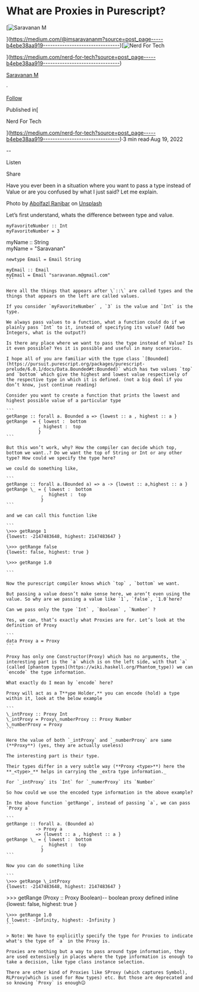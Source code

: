 What are Proxies in Purescript?
===============================

[![Saravanan M](https://miro.medium.com/v2/resize:fill:88:88/1*fSLksJqmsL7E-IcsJXHrkw.jpeg)

](https://medium.com/@imsaravananm?source=post_page-----b4ebe38aa919--------------------------------)[![Nerd For Tech](https://miro.medium.com/v2/resize:fill:48:48/1*53-lvCPnPV4sTOmvcITDxw.png)

](https://medium.com/nerd-for-tech?source=post_page-----b4ebe38aa919--------------------------------)

[Saravanan M](https://medium.com/@imsaravananm?source=post_page-----b4ebe38aa919--------------------------------)

·

[Follow](https://medium.com/m/signin?actionUrl=https%3A%2F%2Fmedium.com%2F_%2Fsubscribe%2Fuser%2F31a87164ab1a&operation=register&redirect=https%3A%2F%2Fmedium.com%2Fnerd-for-tech%2Fwhat-are-proxies-in-purescript-b4ebe38aa919&user=Saravanan+M&userId=31a87164ab1a&source=post_page-31a87164ab1a----b4ebe38aa919---------------------post_header-----------)

Published in[

Nerd For Tech

](https://medium.com/nerd-for-tech?source=post_page-----b4ebe38aa919--------------------------------)·3 min read·Aug 19, 2022

\--

Listen

Share

Have you ever been in a situation where you want to pass a type instead of Value or are you confused by what I just said? Let me explain.

Photo by [Abolfazl Ranjbar](https://unsplash.com/@ranjbarpic?utm_source=unsplash&utm_medium=referral&utm_content=creditCopyText) on [Unsplash](https://unsplash.com/s/photos/paper-rocket?utm_source=unsplash&utm_medium=referral&utm_content=creditCopyText)

Let’s first understand, whats the difference between type and value.

```
myFavoriteNumber :: Int  
myFavoriteNumber = 3
``````
myName :: String  
myName = "Saravanan"
``````
newtype Email = Email String  
  
myEmail :: Email   
myEmail = Email "saravanan.m@gmail.com"
```

Here all the things that appears after \`::\` are called types and the things that appears on the left are called values.

If you consider `myFavoriteNumber` , `3` is the value and `Int` is the type.

We always pass values to a function, what a function could do if we plainly pass `Int` to it, instead of specifying its value? (Add two Integers, what is the output?)

Is there any place where we want to pass the type instead of Value? Is it even possible? Yes it is possible and useful in many scenarios.

I hope all of you are familiar with the type class `[Bounded](https://pursuit.purescript.org/packages/purescript-prelude/6.0.1/docs/Data.Bounded#t:Bounded)` which has two values `top` and `bottom` which give the highest and lowest value respectively of the respective type in which it is defined. (not a big deal if you don’t know, just continue reading)

Consider you want to create a function that prints the lowest and highest possible value of a particular type

```
getRange :: forall a. Bounded a => {lowest :: a , highest :: a }  
getRange  = { lowest :  bottom  
            , highest :  top  
            }
```

But this won’t work, why? How the compiler can decide which top, bottom we want..? Do we want the top of String or Int or any other type? How could we specify the type here?

we could do something like,

```
getRange :: forall a.(Bounded a) => a -> {lowest :: a,highest :: a }  
getRange \_ = { lowest :  bottom  
             ,  highest :  top  
             }
```

and we can call this function like

```
\>>> getRange 1  
{lowest: -2147483648, highest: 2147483647 }  
  
\>>> getRange false  
{lowest: false, highest: true }  
  
\>>> getRange 1.0  

```

Now the purescript compiler knows which `top` , `bottom` we want.

But passing a value doesn’t make sense here, we aren’t even using the value. So why are we passing a value like `1`, `false`, `1.0`here?

Can we pass only the type `Int` , `Boolean` , `Number` ?

Yes, we can, that’s exactly what Proxies are for. Let’s look at the definition of Proxy

```
data Proxy a = Proxy
```

Proxy has only one Constructor(Proxy) which has no arguments, the interesting part is the `a` which is on the left side, with that `a` (called [phantom types](https://wiki.haskell.org/Phantom_type)) we can `encode` the type information.

What exactly do I mean by `encode` here?

Proxy will act as a T**ype Holder,** you can encode (hold) a type within it, look at the below example

```
\_intProxy :: Proxy Int  
\_intProxy = Proxy\_numberProxy :: Proxy Number  
\_numberProxy = Proxy
```

Here the value of both `_intProxy` and `_numberProxy` are same (**Proxy**) (yes, they are actually useless)

The interesting part is their type.

Their types differ in a very subtle way (**Proxy <type>**) here the **_<type>_** helps in carrying the _extra type information._

For `_intProxy` its `Int` for `_numerProxy` its `Number`

So how could we use the encoded type information in the above example?

In the above function `getRange`, instead of passing `a`, we can pass `Proxy a`

```
getRange :: forall a. (Bounded a)   
           -> Proxy a  
           => {lowest :: a , highest :: a }  
getRange \_ = { lowest :  bottom  
             ,  highest :  top  
             }
```

Now you can do something like

```
\>>> getRange \_intProxy   
{lowest: -2147483648, highest: 2147483647 }
``````
\>>> getRange (Proxy :: Proxy Boolean)-- boolean proxy defined inline  
{lowest: false, highest: true }
``````
\>>> getRange 1.0   
{ lowest: -Infinity, highest: -Infinity }
```

> Note: We have to explicitly specify the type for Proxies to indicate what's the type of `a` in the Proxy is.

Proxies are nothing but a way to pass around type information, they are used extensively in places where the type information is enough to take a decision, like type class instance selection.

There are other kind of Proxies like SProxy (which captures Symbol), RLProxy(which is used for Row types) etc. But those are deprecated and so knowing `Proxy` is enough😉